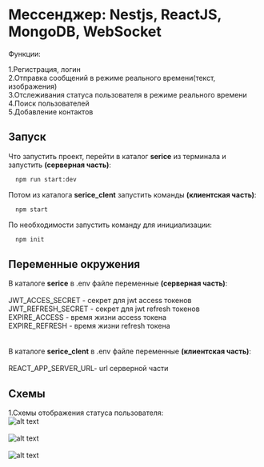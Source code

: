 
# Мессенджер: Nestjs, ReactJS, MongoDB, WebSocket

Функции:

1.Регистрация, логин <br />
2.Отправка сообщений в режиме реального времени(текст, изображения) <br /> 
3.Отслеживания статуса пользователя в режиме реального времени <br /> 
4.Поиск пользователей <br /> 
5.Добавление контактов <br />


## Запуск

Что запустить проект, перейти в каталог **serice** из терминала и запустить **(серверная часть)**:

```bash
  npm run start:dev
```
Потом из каталога **serice_clent** запустить команды **(клиентская часть)**:

```bash
  npm start
```
По необходимости запустить команду для инициализации:
```bash
  npm init
```


## Переменные окружения

В каталоге **serice** в .env файле переменные **(серверная часть)**: <br />
<br />
JWT_ACCES_SECRET - секрет для jwt access токенов <br />
JWT_REFRESH_SECRET - секрет для jwt refresh токенов <br />
EXPIRE_ACCESS - время жизни access токена <br />
EXPIRE_REFRESH - время жизни refresh токена <br />
<br />
<br />
В каталоге **serice_clent** в .env файле переменные **(клиентская часть)**: <br />
<br />
REACT_APP_SERVER_URL- url серверной части

## Схемы
1.Схемы отображения статуса пользователя:
<br />
![alt text](https://thumb.cloud.mail.ru/weblink/thumb/xw1/NnQW/QS3F98wen)
<br />
<br />
![alt text](https://thumb.cloud.mail.ru/weblink/thumb/xw1/XtAW/iWHSbawin)
<br />
<br />
![alt text](https://thumb.cloud.mail.ru/weblink/thumb/xw1/iMsF/NUMAuAdva)
<br /><br />
